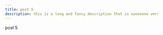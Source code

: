 ```yaml
---
title: post 5
description: this is a long and fancy description that is sooooooo very long
---
```


post 5
